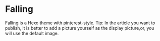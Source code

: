 # Falling
Falling is a Hexo theme with pinterest-style.
Tip:
In the article you want to publish, it is better to add a picture yourself as the display picture,or, you will use the default image.
